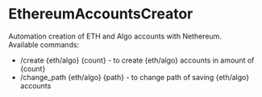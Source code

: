 # EthereumAccountsCreator
Automation creation of ETH and Algo accounts with Nethereum.<br>
Available commands:<br>
- /create {eth/algo} {count} - to create {eth/algo} accounts in amount of {count}
- /change_path {eth/algo} {path} - to change path of saving {eth/algo} accounts
